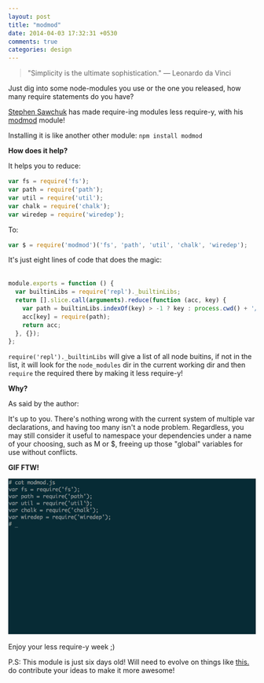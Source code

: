 ```yaml
---
layout: post
title: "modmod"
date: 2014-04-03 17:32:31 +0530
comments: true
categories: design 
---
```


> "Simplicity is the ultimate sophistication." ― Leonardo da Vinci 

Just dig into some node-modules you use or the one you released, how many require statements do you have? 

[Stephen Sawchuk](http://stephenplusplus.github.io/me-but-you/) has made require-ing modules less require-y, with his [modmod](https://github.com/stephenplusplus/modmod) module!

Installing it is like another other module: `npm install modmod` 

__How does it help?__

It helps you to reduce: 

```javascript
var fs = require('fs');
var path = require('path');
var util = require('util');
var chalk = require('chalk');
var wiredep = require('wiredep');
```
To:

```javascript
var $ = require('modmod')('fs', 'path', 'util', 'chalk', 'wiredep');
```

It's just eight lines of code that does the magic:

```javascript

module.exports = function () {
  var builtinLibs = require('repl')._builtinLibs;
  return [].slice.call(arguments).reduce(function (acc, key) {
    var path = builtinLibs.indexOf(key) > -1 ? key : process.cwd() + '/node_modules/' + key;
    acc[key] = require(path);
    return acc;
  }, {});
};

```

`require('repl')._builtinLibs` will give a list of all node buitins, if not in the list, it will look for the `node_modules` dir in the current working dir and then `require` the required there by making it less require-y!

__Why?__

As said by the author:

It's up to you. There's nothing wrong with the current system of multiple var declarations, and having too many isn't a node problem. Regardless, you may still consider it useful to namespace your dependencies under a name of your choosing, such as M or $, freeing up those "global" variables for use without conflicts.


__GIF FTW!__

![modmod](/images/modmod/modmod.gif)


Enjoy your less require-y week ;)

P.S: This module is just six days old! Will need to evolve on things like [this.](https://github.com/stephenplusplus/modmod/issues/4) do contribute your ideas to make it more awesome! 

